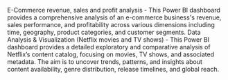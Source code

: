 E-Commerce revenue, sales and profit analysis - This Power BI dashboard provides a comprehensive analysis of an e-commerce business's revenue, sales performance, and profitability across various dimensions including time, geography, product categories, and customer segments.
Data Analysis & Visualization (Netflix movies and TV shows) - This Power BI dashboard provides a detailed exploratory and comparative analysis of Netflix’s content catalog, focusing on movies, TV shows, and associated metadata. The aim is to uncover trends, patterns, and insights about content availability, genre distribution, release timelines, and global reach.
